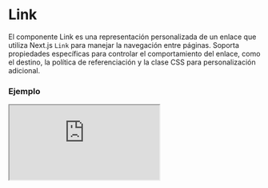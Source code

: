 # Link

El componente Link es una representación personalizada de un enlace que utiliza Next.js `Link` para manejar la navegación entre páginas. Soporta propiedades específicas para controlar el comportamiento del enlace, como el destino, la política de referenciación y la clase CSS para personalización adicional.

 

### Ejemplo

<iframe minHeightIframe="30dvh" src="https://fenextjs-component-storybook.vercel.app/iframe.html?args=&id=component-link--index&viewMode=story" />

### Importación

Para importar el componente Link, se puede hacer desde fenextjs

```tsx copy
import { Link } from "fenextjs";
```

### Parámetros

| Parámetro | Tipo | Requerido | Default | Descripcion |
| --------- | ---- | --------- | ------- | ----------- |
| className | string | no | '' | Clase CSS para personalizar el estilo del enlace. |
| children | ReactNode | no | '' | Contenido o texto que se muestra dentro del enlace. |
| target | '_self' \| '_blank' \| '_parent' \| '_top' | no | '_self' | Define el destino donde se abrirá el enlace. |
| referrerPolicy | string | no | '' | Política de referencia que se debe usar al navegar a través del enlace. |
| rel | string | no | '' | Especifica la relación entre el documento actual y el enlace. |
| href | string | sí | '' | URL a la que se navega cuando se hace click en el enlace. |

### Storybook

Para ver el storybook del componente lo puede hacer con este [link](https://fenextjs-component-storybook.vercel.app/?path=/story/component-link--index)

### Usos

- Enlace básico

```tsx copy
<Link href="/about">About Us</Link>
```

- Enlace con apertura en nueva pestaña

```tsx copy
<Link href="/contact" target="_blank">Contact Us</Link>
```

